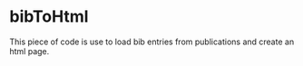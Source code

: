 # bibToHtml
This piece of code is use to load bib entries from publications and create an html page.
